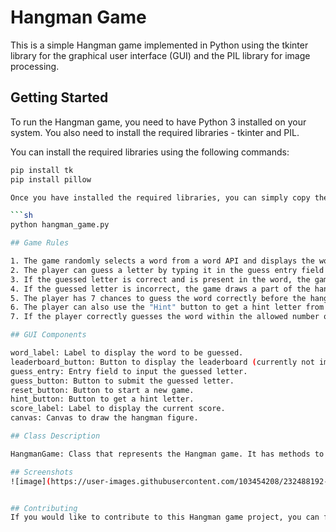 # Hangman Game

This is a simple Hangman game implemented in Python using the tkinter library for the graphical user interface (GUI) and the PIL library for image processing.

## Getting Started

To run the Hangman game, you need to have Python 3 installed on your system. You also need to install the required libraries - tkinter and PIL.

You can install the required libraries using the following commands:

```sh
pip install tk
pip install pillow

Once you have installed the required libraries, you can simply copy the provided code and save it in a Python file with a .py extension. Then you can run the Python file using any Python interpreter.

```sh
python hangman_game.py

## Game Rules

1. The game randomly selects a word from a word API and displays the word as underscores to represent the hidden letters.
2. The player can guess a letter by typing it in the guess entry field and clicking the "Guess" button.
3. If the guessed letter is correct and is present in the word, the game reveals the letter in the word.
4. If the guessed letter is incorrect, the game draws a part of the hangman figure.
5. The player has 7 chances to guess the word correctly before the hangman figure is complete and the game is over.
6. The player can also use the "Hint" button to get a hint letter from the word, but it will decrement the number of guesses left.
7. If the player correctly guesses the word within the allowed number of guesses, they win the game. Otherwise, they lose.

## GUI Components

word_label: Label to display the word to be guessed.
leaderboard_button: Button to display the leaderboard (currently not implemented).
guess_entry: Entry field to input the guessed letter.
guess_button: Button to submit the guessed letter.
reset_button: Button to start a new game.
hint_button: Button to get a hint letter.
score_label: Label to display the current score.
canvas: Canvas to draw the hangman figure.

## Class Description

HangmanGame: Class that represents the Hangman game. It has methods to initialize the game, start a new game, handle guessed letters, update the word to guess, draw the hangman figure, and manage game state.

## Screenshots
![image](https://user-images.githubusercontent.com/103454208/232488192-22082f08-f364-44f1-9e27-1d92fdb78aec.png)


## Contributing
If you would like to contribute to this Hangman game project, you can fork the repository, make changes, and create a pull request. You can also report issues or suggest enhancements through the Issues tab.
